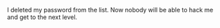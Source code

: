 I deleted my password from the list. Now nobody will be able to hack me 
and get to the next level.
